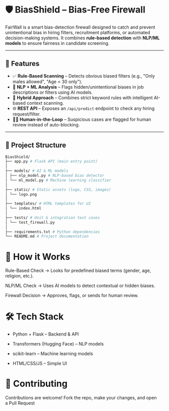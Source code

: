 # 🛡️ BiasShield – Bias-Free Firewall  

FairWall is a smart bias-detection firewall designed to catch and prevent unintentional bias in hiring filters, recruitment platforms, or automated decision-making systems. It combines **rule-based detection** with **NLP/ML models** to ensure fairness in candidate screening.  

---

## 🚀 Features  

- ✅ **Rule-Based Scanning** – Detects obvious biased filters (e.g., "Only males allowed", "Age < 30 only").  
- 🤖 **NLP + ML Analysis** – Flags hidden/unintentional biases in job descriptions or filters using AI models.  
- 🔄 **Hybrid Approach** – Combines strict keyword rules with intelligent AI-based context scanning.  
- 🌐 **REST API** – Exposes an `/api/predict` endpoint to check any hiring request/filter.  
- 🧑‍💻 **Human-in-the-Loop** – Suspicious cases are flagged for human review instead of auto-blocking.  

---

## 📂 Project Structure  

```sh
BiasShield/
├── app.py # Flask API (main entry point)
│
├── models/ # AI & ML models
│ ├── nlp_model.py # NLP-based bias detector
│ └── ml_model.py # Machine learning classifier
│
├── static/ # Static assets (logo, CSS, images)
│ └── logo.png
│
├── templates/ # HTML templates for UI
│ └── index.html
│
├── tests/ # Unit & integration test cases
│ └── test_firewall.py
│
├── requirements.txt # Python dependencies
└── README.md # Project documentation

```


# 🧠 How it Works

Rule-Based Check → Looks for predefined biased terms (gender, age, religion, etc.).

NLP/ML Check → Uses AI models to detect contextual or hidden biases.

Firewall Decision → Approves, flags, or sends for human review.


# 🛠 Tech Stack

- Python + Flask – Backend & API

- Transformers (Hugging Face) – NLP models

- scikit-learn – Machine learning models

- HTML/CSS/JS – Simple UI


# 🤝 Contributing

Contributions are welcome!
Fork the repo, make your changes, and open a Pull Request 
